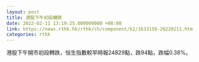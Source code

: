 ```yaml
---
layout: post
title: 港股下午初段轉跌
date: 2022-02-11 13:19:25.000000000 +08:00
link: https://news.rthk.hk/rthk/ch/component/k2/1633159-20220211.htm
categories: rthk
---
```


港股下午開市初段轉跌，恒生指數較早時報24829點，跌94點，跌幅0.38%。
